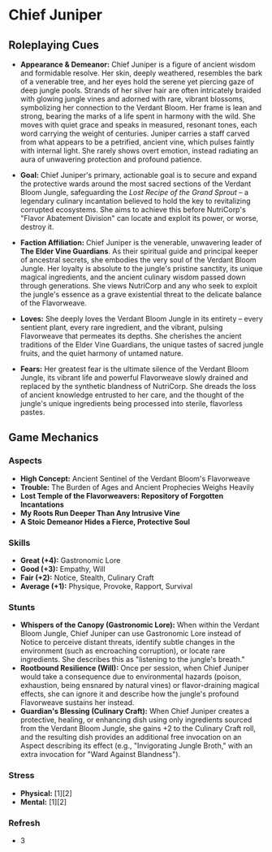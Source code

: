 # Chief Juniper

## Roleplaying Cues

*   **Appearance & Demeanor:** Chief Juniper is a figure of ancient wisdom and formidable resolve. Her skin, deeply weathered, resembles the bark of a venerable tree, and her eyes hold the serene yet piercing gaze of deep jungle pools. Strands of her silver hair are often intricately braided with glowing jungle vines and adorned with rare, vibrant blossoms, symbolizing her connection to the Verdant Bloom. Her frame is lean and strong, bearing the marks of a life spent in harmony with the wild. She moves with quiet grace and speaks in measured, resonant tones, each word carrying the weight of centuries. Juniper carries a staff carved from what appears to be a petrified, ancient vine, which pulses faintly with internal light. She rarely shows overt emotion, instead radiating an aura of unwavering protection and profound patience.

*   **Goal:** Chief Juniper's primary, actionable goal is to secure and expand the protective wards around the most sacred sections of the Verdant Bloom Jungle, safeguarding the *Lost Recipe of the Grand Sprout* – a legendary culinary incantation believed to hold the key to revitalizing corrupted ecosystems. She aims to achieve this before NutriCorp's "Flavor Abatement Division" can locate and exploit its power, or worse, destroy it.

*   **Faction Affiliation:** Chief Juniper is the venerable, unwavering leader of **The Elder Vine Guardians**. As their spiritual guide and principal keeper of ancestral secrets, she embodies the very soul of the Verdant Bloom Jungle. Her loyalty is absolute to the jungle's pristine sanctity, its unique magical ingredients, and the ancient culinary wisdom passed down through generations. She views NutriCorp and any who seek to exploit the jungle's essence as a grave existential threat to the delicate balance of the Flavorweave.

*   **Loves:** She deeply loves the Verdant Bloom Jungle in its entirety – every sentient plant, every rare ingredient, and the vibrant, pulsing Flavorweave that permeates its depths. She cherishes the ancient traditions of the Elder Vine Guardians, the unique tastes of sacred jungle fruits, and the quiet harmony of untamed nature.

*   **Fears:** Her greatest fear is the ultimate silence of the Verdant Bloom Jungle, its vibrant life and powerful Flavorweave slowly drained and replaced by the synthetic blandness of NutriCorp. She dreads the loss of ancient knowledge entrusted to her care, and the thought of the jungle's unique ingredients being processed into sterile, flavorless pastes.

## Game Mechanics

### Aspects

*   **High Concept:** Ancient Sentinel of the Verdant Bloom's Flavorweave
*   **Trouble:** The Burden of Ages and Ancient Prophecies Weighs Heavily
*   **Lost Temple of the Flavorweavers: Repository of Forgotten Incantations**
*   **My Roots Run Deeper Than Any Intrusive Vine**
*   **A Stoic Demeanor Hides a Fierce, Protective Soul**

### Skills

*   **Great (+4):** Gastronomic Lore
*   **Good (+3):** Empathy, Will
*   **Fair (+2):** Notice, Stealth, Culinary Craft
*   **Average (+1):** Physique, Provoke, Rapport, Survival

### Stunts

*   **Whispers of the Canopy (Gastronomic Lore):** When within the Verdant Bloom Jungle, Chief Juniper can use Gastronomic Lore instead of Notice to perceive distant threats, identify subtle changes in the environment (such as encroaching corruption), or locate rare ingredients. She describes this as "listening to the jungle's breath."
*   **Rootbound Resilience (Will):** Once per session, when Chief Juniper would take a consequence due to environmental hazards (poison, exhaustion, being ensnared by natural vines) or flavor-draining magical effects, she can ignore it and describe how the jungle's profound Flavorweave sustains her instead.
*   **Guardian's Blessing (Culinary Craft):** When Chief Juniper creates a protective, healing, or enhancing dish using only ingredients sourced from the Verdant Bloom Jungle, she gains +2 to the Culinary Craft roll, and the resulting dish provides an additional free invocation on an Aspect describing its effect (e.g., "Invigorating Jungle Broth," with an extra invocation for "Ward Against Blandness").

### Stress

*   **Physical:** [1][2]
*   **Mental:** [1][2]

### Refresh

*   3